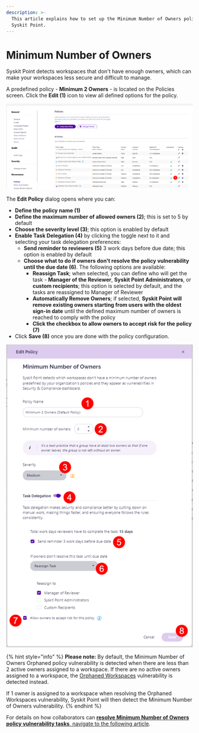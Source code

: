 ```yaml
---
description: >-
  This article explains how to set up the Minimum Number of Owners policy in
  Syskit Point.
---
```


# Minimum Number of Owners

Syskit Point detects workspaces that don't have enough owners, which can make your workspaces less secure and difficult to manage.

A predefined policy - **Minimum 2 Owners** - is located on the Policies screen. Click the **Edit (1)** icon to view all defined options for the policy.

![Minimum Number of Owners - Edit Policy](../../.gitbook/assets/set-up-automated-workflows-min-owners-edit.png)

The **Edit Policy** dialog opens where you can:

* **Define the policy name (1)**
* **Define the maximum number of allowed owners (2)**; this is set to 5 by default
* **Choose the severity level (3)**; this option is enabled by default
* **Enable Task Delegation (4)** by clicking the toggle next to it and selecting your task delegation preferences:  
  * **Send reminder to reviewers (5)** 3 work days before due date; this option is enabled by default  
  * **Choose what to do if owners don't resolve the policy vulnerability until the due date (6)**. The following options are available:   
    * **Reassign Task**; when selected, you can define who will get the task - **Manager of the Reviewer**, **Syskit Point Administrators**, or **custom recipients**; this option is selected by default, and the tasks are reassigned to Manager of Reviewer   
    * **Automatically Remove Owners**; if selected, **Syskit Point will remove existing owners starting from users with the oldest sign-in date** until the defined maximum number of owners is reached to comply with the policy  
    * **Click the checkbox to allow owners to accept risk for the policy (7)**
* Click **Save (8)** once you are done with the policy configuration.

![Edit Policy Dialog](../../.gitbook/assets/set-up-automated-workflows-min-owners-dialog.png)

{% hint style="info" %}
**Please note:** By default, the Minimum Number of Owners Orphaned policy vulnerability is detected when there are less than 2 active owners assigned to a workspace. If there are no active owners assigned to a workspace, the [Orphaned Workspaces](orphaned-resources-admin.md) vulnerability is detected instead.

If 1 owner is assigned to a workspace when resolving the Orphaned Workspaces vulnerability, Syskit Point will then detect the Minimum Number of Owners vulnerability.
{% endhint %}

For details on how collaborators can [**resolve Minimum Number of Owners policy vulnerability tasks**, navigate to the following article](../../point-collaborators/resolve-governance-tasks/minimum-number-of-owners.md).
